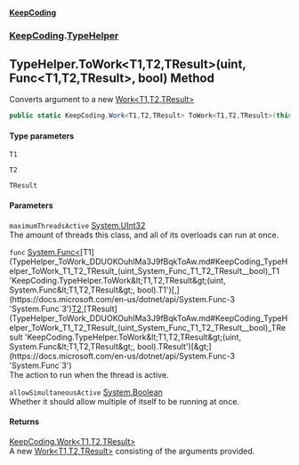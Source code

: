 #### [KeepCoding](index.md 'index')
### [KeepCoding](KeepCoding.md 'KeepCoding').[TypeHelper](TypeHelper.md 'KeepCoding.TypeHelper')
## TypeHelper.ToWork&lt;T1,T2,TResult&gt;(uint, Func&lt;T1,T2,TResult&gt;, bool) Method
Converts argument to a new [Work&lt;T1,T2,TResult&gt;](Work_T1_T2_TResult_.md 'KeepCoding.Work&lt;T1,T2,TResult&gt;')
```csharp
public static KeepCoding.Work<T1,T2,TResult> ToWork<T1,T2,TResult>(this uint maximumThreadsActive, System.Func<T1,T2,TResult> func, bool allowSimultaneousActive=false);
```
#### Type parameters
<a name='KeepCoding_TypeHelper_ToWork_T1_T2_TResult_(uint_System_Func_T1_T2_TResult__bool)_T1'></a>
`T1`  
  
<a name='KeepCoding_TypeHelper_ToWork_T1_T2_TResult_(uint_System_Func_T1_T2_TResult__bool)_T2'></a>
`T2`  
  
<a name='KeepCoding_TypeHelper_ToWork_T1_T2_TResult_(uint_System_Func_T1_T2_TResult__bool)_TResult'></a>
`TResult`  
  
#### Parameters
<a name='KeepCoding_TypeHelper_ToWork_T1_T2_TResult_(uint_System_Func_T1_T2_TResult__bool)_maximumThreadsActive'></a>
`maximumThreadsActive` [System.UInt32](https://docs.microsoft.com/en-us/dotnet/api/System.UInt32 'System.UInt32')  
The amount of threads this class, and all of its overloads can run at once.
  
<a name='KeepCoding_TypeHelper_ToWork_T1_T2_TResult_(uint_System_Func_T1_T2_TResult__bool)_func'></a>
`func` [System.Func&lt;](https://docs.microsoft.com/en-us/dotnet/api/System.Func-3 'System.Func`3')[T1](TypeHelper_ToWork_DDUOKOuhIMa3J9fBqkToAw.md#KeepCoding_TypeHelper_ToWork_T1_T2_TResult_(uint_System_Func_T1_T2_TResult__bool)_T1 'KeepCoding.TypeHelper.ToWork&lt;T1,T2,TResult&gt;(uint, System.Func&lt;T1,T2,TResult&gt;, bool).T1')[,](https://docs.microsoft.com/en-us/dotnet/api/System.Func-3 'System.Func`3')[T2](TypeHelper_ToWork_DDUOKOuhIMa3J9fBqkToAw.md#KeepCoding_TypeHelper_ToWork_T1_T2_TResult_(uint_System_Func_T1_T2_TResult__bool)_T2 'KeepCoding.TypeHelper.ToWork&lt;T1,T2,TResult&gt;(uint, System.Func&lt;T1,T2,TResult&gt;, bool).T2')[,](https://docs.microsoft.com/en-us/dotnet/api/System.Func-3 'System.Func`3')[TResult](TypeHelper_ToWork_DDUOKOuhIMa3J9fBqkToAw.md#KeepCoding_TypeHelper_ToWork_T1_T2_TResult_(uint_System_Func_T1_T2_TResult__bool)_TResult 'KeepCoding.TypeHelper.ToWork&lt;T1,T2,TResult&gt;(uint, System.Func&lt;T1,T2,TResult&gt;, bool).TResult')[&gt;](https://docs.microsoft.com/en-us/dotnet/api/System.Func-3 'System.Func`3')  
The action to run when the thread is active.
  
<a name='KeepCoding_TypeHelper_ToWork_T1_T2_TResult_(uint_System_Func_T1_T2_TResult__bool)_allowSimultaneousActive'></a>
`allowSimultaneousActive` [System.Boolean](https://docs.microsoft.com/en-us/dotnet/api/System.Boolean 'System.Boolean')  
Whether it should allow multiple of itself to be running at once.
  
#### Returns
[KeepCoding.Work&lt;](Work_T1_T2_TResult_.md 'KeepCoding.Work&lt;T1,T2,TResult&gt;')[T1](TypeHelper_ToWork_DDUOKOuhIMa3J9fBqkToAw.md#KeepCoding_TypeHelper_ToWork_T1_T2_TResult_(uint_System_Func_T1_T2_TResult__bool)_T1 'KeepCoding.TypeHelper.ToWork&lt;T1,T2,TResult&gt;(uint, System.Func&lt;T1,T2,TResult&gt;, bool).T1')[,](Work_T1_T2_TResult_.md 'KeepCoding.Work&lt;T1,T2,TResult&gt;')[T2](TypeHelper_ToWork_DDUOKOuhIMa3J9fBqkToAw.md#KeepCoding_TypeHelper_ToWork_T1_T2_TResult_(uint_System_Func_T1_T2_TResult__bool)_T2 'KeepCoding.TypeHelper.ToWork&lt;T1,T2,TResult&gt;(uint, System.Func&lt;T1,T2,TResult&gt;, bool).T2')[,](Work_T1_T2_TResult_.md 'KeepCoding.Work&lt;T1,T2,TResult&gt;')[TResult](TypeHelper_ToWork_DDUOKOuhIMa3J9fBqkToAw.md#KeepCoding_TypeHelper_ToWork_T1_T2_TResult_(uint_System_Func_T1_T2_TResult__bool)_TResult 'KeepCoding.TypeHelper.ToWork&lt;T1,T2,TResult&gt;(uint, System.Func&lt;T1,T2,TResult&gt;, bool).TResult')[&gt;](Work_T1_T2_TResult_.md 'KeepCoding.Work&lt;T1,T2,TResult&gt;')  
A new [Work&lt;T1,T2,TResult&gt;](Work_T1_T2_TResult_.md 'KeepCoding.Work&lt;T1,T2,TResult&gt;') consisting of the arguments provided.
